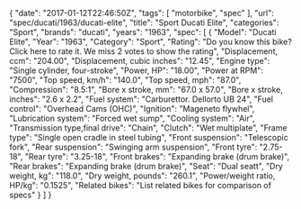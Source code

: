 {
    "date": "2017-01-12T22:46:50Z",
    "tags": [
        "motorbike",
        "spec"
    ],
    "url": "spec\/ducati\/1963\/ducati-elite",
    "title": "Sport Ducati Elite",
    "categories": "Sport",
    "brands": "ducati",
    "years": "1963",
    "spec": [
        {
            "Model": "Ducati Elite",
            "Year": "1963",
            "Category": "Sport",
            "Rating": "Do you know this bike?Click here to rate it. We miss 2 votes to show the rating",
            "Displacement, ccm": "204.00",
            "Displacement, cubic inches": "12.45",
            "Engine type": "Single cylinder, four-stroke",
            "Power, HP": "18.00",
            "Power at RPM": "7500",
            "Top speed, km\/h": "140.0",
            "Top speed, mph": "87.0",
            "Compression": "8.5:1",
            "Bore x stroke, mm": "67.0 x 57.0",
            "Bore x stroke, inches": "2.6 x 2.2",
            "Fuel system": "Carburettor. Dellorto UB 24",
            "Fuel control": "Overhead Cams (OHC)",
            "Ignition": "Mageneto flywhel",
            "Lubrication system": "Forced wet sump",
            "Cooling system": "Air",
            "Transmission type,final drive": "Chain",
            "Clutch": "Wet multiplate",
            "Frame type": "Single open cradle in steel tubing",
            "Front suspension": "Telescopic fork",
            "Rear suspension": "Swinging arm suspension",
            "Front tyre": "2.75-18",
            "Rear tyre": "3.25-18",
            "Front brakes": "Expanding brake (drum brake)",
            "Rear brakes": "Expanding brake (drum brake)",
            "Seat": "Dual seatt",
            "Dry weight, kg": "118.0",
            "Dry weight, pounds": "260.1",
            "Power\/weight ratio, HP\/kg": "0.1525",
            "Related bikes": "List related bikes for comparison of specs"
        }
    ]
}